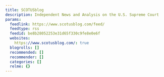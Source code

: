 ```yaml
---
title: SCOTUSblog
description: Independent News and Analysis on the U.S. Supreme Court
params:
  feedlink: https://www.scotusblog.com/feed/
  feedtype: rss
  feedid: be8b28052253e31d65f330c9fe8e0e6f
  websites:
    https://www.scotusblog.com/: true
  blogrolls: []
  recommended: []
  recommender: []
  categories: []
  relme: {}
---
```

